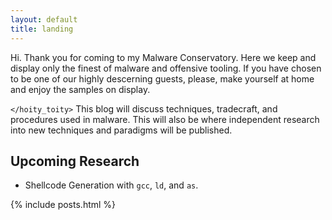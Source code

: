 ```yaml
---
layout: default
title: landing
---
```


Hi. Thank you for coming to my Malware Conservatory. Here we keep and display only the finest of malware and offensive tooling. If you have chosen to be one of our highly descerning guests, please, make yourself at home and enjoy the samples on display.


`</hoity_toity>` This blog will discuss techniques, tradecraft, and procedures used in malware. This will also be where independent research into new techniques and paradigms will be published.


## Upcoming Research

* Shellcode Generation with `gcc`, `ld`, and `as`.


{% include posts.html %}

